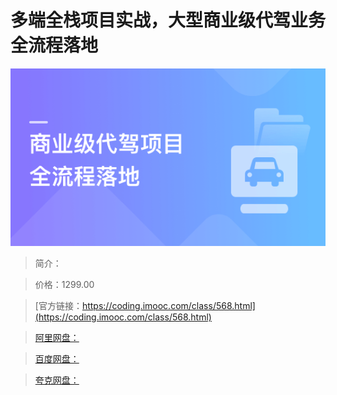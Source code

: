 # 多端全栈项目实战，大型商业级代驾业务全流程落地

![img](../../assets/623931dc09c59e7600000000.png)

> 简介：

> 价格：1299.00

> [官方链接：https://coding.imooc.com/class/568.html](https://coding.imooc.com/class/568.html)

> [阿里网盘：]()

> [百度网盘：]()

> [夸克网盘：]()
